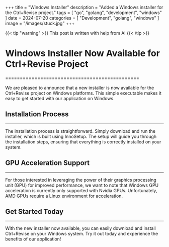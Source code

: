 +++
title = "Windows Installer"
description = "Added a Windows installer for the Ctrl+Revise project."
tags = [ "go", "golang", "development", "windows" ]
date = 2024-07-20
categories = [ "Development", "golang", "windows" ]
image = "/images/stuck.jpg"
+++

{{< tip "warning" >}}
This post is written with help from AI
{{< /tip >}}

# Windows Installer Now Available for Ctrl+Revise Project
==============================================

We are pleased to announce that a new installer is now available for the Ctrl+Revise project on Windows platforms. This simple executable makes it easy to get started with our application on Windows.

## Installation Process
--------------------

The installation process is straightforward. Simply download and run the installer, which is built using InnoSetup. The setup will guide you through the installation steps, ensuring that everything is correctly installed on your system.

## GPU Acceleration Support
-------------------------

For those interested in leveraging the power of their graphics processing unit (GPU) for improved performance, we want to note that Windows GPU acceleration is currently only supported with Nvidia GPUs. Unfortunately, AMD GPUs require a Linux environment for acceleration.

## Get Started Today
-------------------

With the new installer now available, you can easily download and install Ctrl+Revise on your Windows system. Try it out today and experience the benefits of our application!
